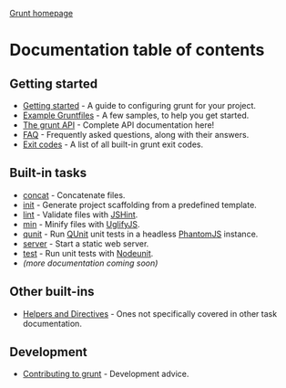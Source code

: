 [Grunt homepage](http://gruntjs.com/)

# Documentation table of contents

## Getting started

* [Getting started](getting_started.md) - A guide to configuring grunt for your project.
* [Example Gruntfiles](example_gruntfiles.md) - A few samples, to help you get started.
* [The grunt API](api.md) - Complete API documentation here!
* [FAQ](faq.md) - Frequently asked questions, along with their answers.
* [Exit codes](exit_codes.md) - A list of all built-in grunt exit codes.

## Built-in tasks

* [concat](task_concat.md) - Concatenate files.
* [init](task_init.md) - Generate project scaffolding from a predefined template.
* [lint](task_lint.md) - Validate files with [JSHint][jshint].
* [min](task_min.md) - Minify files with [UglifyJS][uglify].
* [qunit](task_qunit.md) - Run [QUnit][qunit] unit tests in a headless [PhantomJS][phantom] instance.
* [server](task_server.md) - Start a static web server.
* [test](task_test.md) - Run unit tests with [Nodeunit][nodeunit].
* _(more documentation coming soon)_

<!--
* [watch](task_watch.md) - Run predefined tasks whenever watched files change.
-->

[jshint]: http://www.jshint.com/
[uglify]: https://github.com/mishoo/UglifyJS/
[nodeunit]: https://github.com/caolan/nodeunit
[qunit]: http://docs.jquery.com/QUnit
[phantom]: http://www.phantomjs.org/

## Other built-ins

* [Helpers and Directives](helpers_directives.md) - Ones not specifically covered in other task documentation.

## Development

* [Contributing to grunt](contributing.md) - Development advice.

<!-- * [Grunt plugins](plugins.md) - -->
